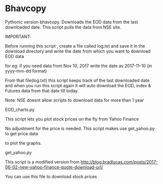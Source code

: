 # Bhavcopy
Pythonic version bhavcopy. Downloads the EOD data from the last downloaded date.
This script pulls the data from NSE site.

IMPORTANT:

Before running this script , create a file called log.txt and save it in the download directory
and write the date from which you want to download EOD data

for eg: if you need data from Nov 10, 2017
        write the date as 2017-11-10 (in yyyy-mm-dd format) 

From that file(log.txt) this script keeps track of the last downloaded date
and when you run this script again it will auto download the EOD, index & Futures data
from that date till today.

Note: NSE doesnt allow scripts to download data for more than 1 year




EOD_charts.py

This script lets you plot stock prices on the fly from Yahoo Finance

No adjustment for the price is needed. This script makes use get_yahoo.py to get price data

to plot the graphs.



get_yahoo.py

This script is a modified version from
http://blog.bradlucas.com/posts/2017-06-02-new-yahoo-finance-quote-download-url/

You can use this file to download stock prices 
